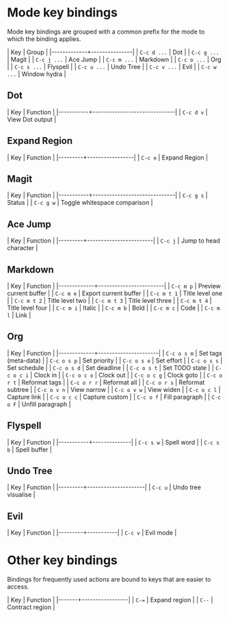# Mode key bindings #

Mode key bindings are grouped with a common prefix for the mode to which the binding applies.

| Key         | Group         |
|-------------+---------------|
| `C-c d ...` | Dot           |
| `C-c g ...` | Magit         |
| `C-c j ...` | Ace Jump      |
| `C-c m ...` | Markdown      |
| `C-c o ...` | Org           |
| `C-c s ...` | Flyspell      |
| `C-c u ...` | Undo Tree     |
| `C-c v ...` | Evil          |
| `C-c w ...` | Window hydra  |

## Dot ##

| Key       | Function                     |
|-----------+------------------------------|
| `C-c d v` | View Dot output              |

## Expand Region ##

| Key     | Function        |
|---------+-----------------|
| `C-c e` | Expand Region   |

## Magit ##

| Key       | Function                     |
|-----------+------------------------------|
| `C-c g s` | Status                       |
| `C-c g w` | Toggle whitespace comparison |

## Ace Jump ##

| Key     | Function               |
|---------+------------------------|
| `C-c j` | Jump to head character |

## Markdown ##

| Key         | Function               |
|-------------+------------------------|
| `C-c m p`   | Preview current buffer |
| `C-c m e`   | Export current buffer  |
| `C-c m t 1` | Title level one        |
| `C-c m t 2` | Title level two        |
| `C-c m t 3` | Title level three      |
| `C-c m t 4` | Title level four       |
| `C-c m i`   | Italic                 |
| `C-c m b`   | Bold                   |
| `C-c m c`   | Code                   |
| `C-c m l`   | Link                   |

## Org ##

| Key         | Function             |
|-------------+----------------------|
| `C-c o s m` | Set tags (meta-data) |
| `C-c o s p` | Set priority         |
| `C-c o s e` | Set effort           |
| `C-c o s s` | Set schedule         |
| `C-c o s d` | Set deadline         |
| `C-c o s t` | Set TODO state       |
| `C-c o c i` | Clock in             |
| `C-c o c o` | Clock out            |
| `C-c o c g` | Clock goto           |
| `C-c o r t` | Reformat tags        |
| `C-c o r r` | Reformat all         |
| `C-c o r s` | Reformat subtree     |
| `C-c o v n` | View narrow          |
| `C-c o v w` | View widen           |
| `C-c o c l` | Capture link         |
| `C-c o c c` | Capture custom       |
| `C-c o f`   | Fill paragraph       |
| `C-c o F`   | Unfill paragraph     |

## Flyspell ##

| Key       | Function     |
|-----------+--------------|
| `C-c s w` | Spell word   |
| `C-c s b` | Spell buffer |

## Undo Tree ##

| Key     | Function            |
|---------+---------------------|
| `C-c u` | Undo tree visualise |

## Evil ##

| Key     | Function  |
|---------+-----------|
| `C-c v` | Evil mode |

# Other key bindings #

Bindings for frequently used actions are bound to keys that are easier to access.

| Key   | Function        |
|-------+-----------------|
| `C-=` | Expand region   |
| `C--` | Contract region |

